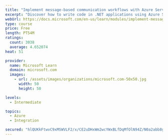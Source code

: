 ```yaml
---
title: "Implement message-based communication workflows with Azure Service Bus"
excerpt: "Discover how to write code in .NET applications using Azure Service Bus for communications that can handle high demand, low bandwidth, and hardware failures."
webUrl: https://docs.microsoft.com/en-us/learn/modules/implement-message-workflows-with-service-bus/
type: course
price: Free
length: PT54M
ratings:
  count: 3038
  average: 4.652074
heat: 51

provider:
  name: Microsoft Learn
  domain: microsoft.com
  images:
    - url: /assets/images/organizations/microsoft.com-50x50.jpg
      width: 50
      height: 50

levels:
  - Intermediate

topics:
  - Azure
  - Integration

secured: "hlQUKkFtwvC9xMSWVLF2/x/CE2uDHxWm2wcYWxBLfDqMfOlN94Z/N0a2abb8giN8gfdleQf9+zW41VH6euKotAOacJFosl+Jpeiepmg+MrAz8IlgkK9j6+b3xL3b3WWNoPEjl1EYf51RfjGWfWxHdOrYAOid0DieteTR6xNiXqBr+hBmF64aErv3djD7giHkU+D82+A08X6SkfRl59UKeVg53syrpsxSulpAviWOJgemxWG+7cg0R6P1kUm7BP6R6Ql9vla5ERpkfavY30YdwoHxfYa0gIzBlzieL1Unp7LQnn/oUYNupMtuEVlIa8BuQpHkD4Z9R+YxUfRpA6UWU6lr7tZ8PJiuzYq8eilllfgV2rY3k0MnY7zvDAT7vvfb3QZw9JVNZs8WR9M7mSRbr1QZ13WuMFgtEGlI6mmakwo=;WkqgM2BdSIq+oBuTCZ6crQ=="
---
```


